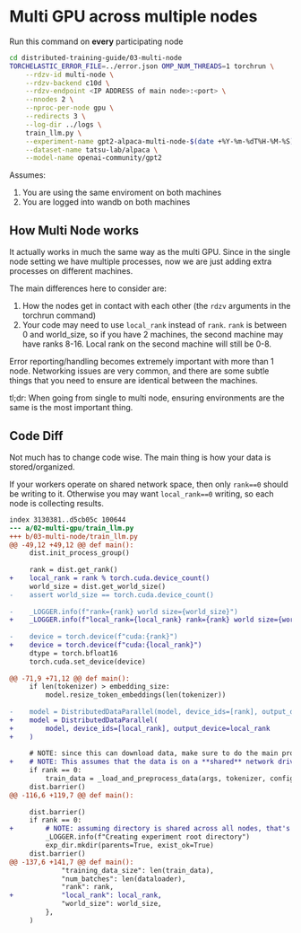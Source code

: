 # Multi GPU across multiple nodes

Run this command on **every** participating node

```bash
cd distributed-training-guide/03-multi-node
TORCHELASTIC_ERROR_FILE=../error.json OMP_NUM_THREADS=1 torchrun \
    --rdzv-id multi-node \
    --rdzv-backend c10d \
    --rdzv-endpoint <IP ADDRESS of main node>:<port> \
    --nnodes 2 \
    --nproc-per-node gpu \
    --redirects 3 \
    --log-dir ../logs \
    train_llm.py \
    --experiment-name gpt2-alpaca-multi-node-$(date +%Y-%m-%dT%H-%M-%S) \
    --dataset-name tatsu-lab/alpaca \
    --model-name openai-community/gpt2
```

Assumes:
1. You are using the same enviroment on both machines
2. You are logged into wandb on both machines

## How Multi Node works

It actually works in much the same way as the multi GPU. Since in the single node setting we have multiple processes, now we are just adding extra processes on different machines.

The main differences here to consider are:
1. How the nodes get in contact with each other (the `rdzv` arguments in the torchrun command)
2. Your code may need to use `local_rank` instead of `rank`. `rank` is between 0 and world_size, so if you have 2 machines, the second machine may have ranks 8-16. Local rank on the second machine will still be 0-8.

Error reporting/handling becomes extremely important with more than 1 node. Networking issues are very common, and there are some subtle things that you need to ensure are identical between the machines.

tl;dr: When going from single to multi node, ensuring environments are the same is the most important thing.

## Code Diff

Not much has to change code wise. The main thing is how your data is stored/organized.

If your workers operate on shared network space, then only `rank==0` should be writing to it. Otherwise you may want `local_rank==0` writing, so each node is collecting results.

```diff --git a/02-multi-gpu/train_llm.py b/03-multi-node/train_llm.py
index 3130381..d5cb05c 100644
--- a/02-multi-gpu/train_llm.py
+++ b/03-multi-node/train_llm.py
@@ -49,12 +49,12 @@ def main():
     dist.init_process_group()
 
     rank = dist.get_rank()
+    local_rank = rank % torch.cuda.device_count()
     world_size = dist.get_world_size()
-    assert world_size == torch.cuda.device_count()
 
-    _LOGGER.info(f"rank={rank} world size={world_size}")
+    _LOGGER.info(f"local_rank={local_rank} rank={rank} world size={world_size}")
 
-    device = torch.device(f"cuda:{rank}")
+    device = torch.device(f"cuda:{local_rank}")
     dtype = torch.bfloat16
     torch.cuda.set_device(device)
 
@@ -71,9 +71,12 @@ def main():
     if len(tokenizer) > embedding_size:
         model.resize_token_embeddings(len(tokenizer))
 
-    model = DistributedDataParallel(model, device_ids=[rank], output_device=rank)
+    model = DistributedDataParallel(
+        model, device_ids=[local_rank], output_device=local_rank
+    )
 
     # NOTE: since this can download data, make sure to do the main process first
+    # NOTE: This assumes that the data is on a **shared** network drive, accessible to all processes
     if rank == 0:
         train_data = _load_and_preprocess_data(args, tokenizer, config)
     dist.barrier()
@@ -116,6 +119,7 @@ def main():
 
     dist.barrier()
     if rank == 0:
+        # NOTE: assuming directory is shared across all nodes, that's why we do rank instead of local_rank
         _LOGGER.info(f"Creating experiment root directory")
         exp_dir.mkdir(parents=True, exist_ok=True)
     dist.barrier()
@@ -137,6 +141,7 @@ def main():
             "training_data_size": len(train_data),
             "num_batches": len(dataloader),
             "rank": rank,
+            "local_rank": local_rank,
             "world_size": world_size,
         },
     )
```